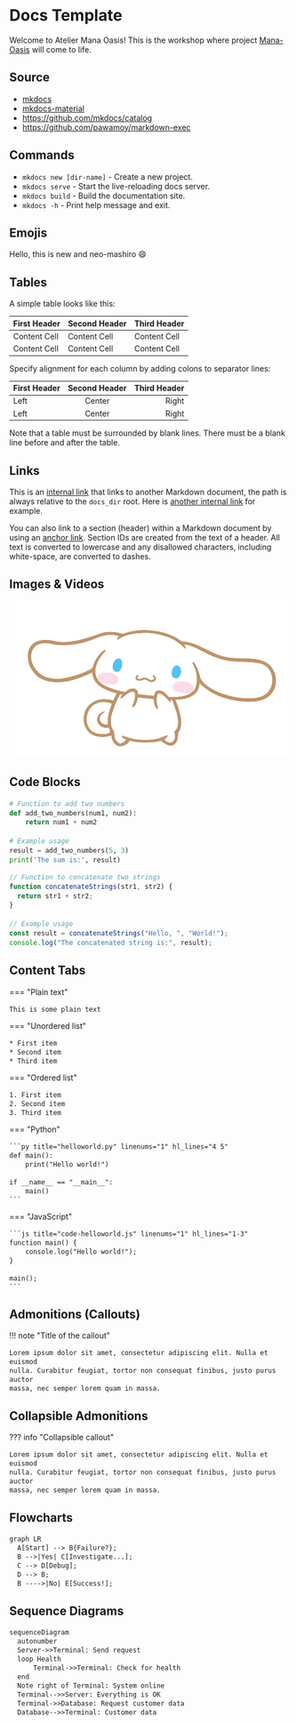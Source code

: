 # Docs Template

Welcome to Atelier Mana Oasis! This is the workshop where project [Mana-Oasis](../../) will come to life.

## Source

- [mkdocs](https://www.mkdocs.org/getting-started/)
- [mkdocs-material](https://squidfunk.github.io/mkdocs-material/getting-started/)
- https://github.com/mkdocs/catalog
- https://github.com/pawamoy/markdown-exec

## Commands

* `mkdocs new [dir-name]` - Create a new project.
* `mkdocs serve` - Start the live-reloading docs server.
* `mkdocs build` - Build the documentation site.
* `mkdocs -h` - Print help message and exit.

## Emojis

Hello, this is new and neo-mashiro :smile:

## Tables
A simple table looks like this:

First Header | Second Header | Third Header
------------ | ------------- | ------------
Content Cell | Content Cell  | Content Cell
Content Cell | Content Cell  | Content Cell

Specify alignment for each column by adding colons to separator lines:

First Header | Second Header | Third Header
:----------- |:-------------:| -----------:
Left         | Center        | Right
Left         | Center        | Right

Note that a table must be surrounded by blank lines. There must be a blank line before and after the table.

## Links
This is an [internal link](/bookmarks.md) that links to another Markdown document, the path is always relative to the `docs_dir` root. Here is [another internal link](/Cider/Cider1.md) for example.

You can also link to a section (header) within a Markdown document by using an [anchor link](/index.md#code-blocks). Section IDs are created from the text of a header. All text is converted to lowercase and any disallowed characters, including white-space, are converted to dashes.

## Images & Videos
![Screenshot](assets/logo.png)

## Code Blocks

```py title="add_numbers.py" linenums="1" hl_lines="2-4"
# Function to add two numbers
def add_two_numbers(num1, num2):
    return num1 + num2

# Example usage
result = add_two_numbers(5, 3)
print('The sum is:', result)
```

```js title="code-examples.md" linenums="1" hl_lines="2-4"
// Function to concatenate two strings
function concatenateStrings(str1, str2) {
  return str1 + str2;
}

// Example usage
const result = concatenateStrings("Hello, ", "World!");
console.log("The concatenated string is:", result);
```

## Content Tabs

=== "Plain text"

    This is some plain text

=== "Unordered list"

    * First item
    * Second item
    * Third item

=== "Ordered list"

    1. First item
    2. Second item
    3. Third item

=== "Python"

    ```py title="helloworld.py" linenums="1" hl_lines="4 5"
    def main():
        print("Hello world!")

    if __name__ == "__main__":
        main()
    ```

=== "JavaScript"

    ```js title="code-helloworld.js" linenums="1" hl_lines="1-3"
    function main() {
        console.log("Hello world!");
    }

    main();
    ```

## Admonitions (Callouts)
!!! note "Title of the callout"

    Lorem ipsum dolor sit amet, consectetur adipiscing elit. Nulla et euismod
    nulla. Curabitur feugiat, tortor non consequat finibus, justo purus auctor
    massa, nec semper lorem quam in massa.

## Collapsible Admonitions
??? info "Collapsible callout"

    Lorem ipsum dolor sit amet, consectetur adipiscing elit. Nulla et euismod
    nulla. Curabitur feugiat, tortor non consequat finibus, justo purus auctor
    massa, nec semper lorem quam in massa.

## Flowcharts

```mermaid
graph LR
  A[Start] --> B{Failure?};
  B -->|Yes| C[Investigate...];
  C --> D[Debug];
  D --> B;
  B ---->|No| E[Success!];
```

## Sequence Diagrams

```mermaid
sequenceDiagram
  autonumber
  Server->>Terminal: Send request
  loop Health
      Terminal->>Terminal: Check for health
  end
  Note right of Terminal: System online
  Terminal-->>Server: Everything is OK
  Terminal->>Database: Request customer data
  Database-->>Terminal: Customer data
```







